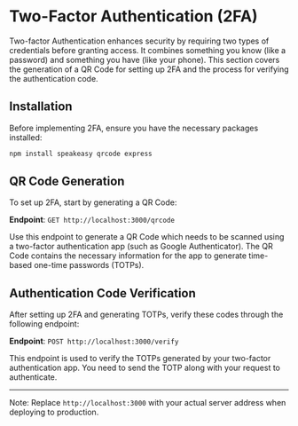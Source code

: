 # Two-Factor Authentication (2FA)

Two-factor Authentication enhances security by requiring two types of credentials before granting access. It combines something you know (like a password) and something you have (like your phone). This section covers the generation of a QR Code for setting up 2FA and the process for verifying the authentication code.

## Installation

Before implementing 2FA, ensure you have the necessary packages installed:

```bash
npm install speakeasy qrcode express
```


## QR Code Generation

To set up 2FA, start by generating a QR Code:

**Endpoint**: `GET http://localhost:3000/qrcode`

Use this endpoint to generate a QR Code which needs to be scanned using a two-factor authentication app (such as Google Authenticator). The QR Code contains the necessary information for the app to generate time-based one-time passwords (TOTPs).

## Authentication Code Verification

After setting up 2FA and generating TOTPs, verify these codes through the following endpoint:

**Endpoint**: `POST http://localhost:3000/verify`

This endpoint is used to verify the TOTPs generated by your two-factor authentication app. You need to send the TOTP along with your request to authenticate.

---

Note: Replace `http://localhost:3000` with your actual server address when deploying to production.
